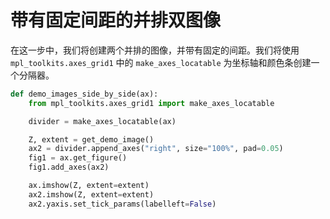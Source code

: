 # 带有固定间距的并排双图像

在这一步中，我们将创建两个并排的图像，并带有固定的间距。我们将使用 `mpl_toolkits.axes_grid1` 中的 `make_axes_locatable` 为坐标轴和颜色条创建一个分隔器。

```python
def demo_images_side_by_side(ax):
    from mpl_toolkits.axes_grid1 import make_axes_locatable

    divider = make_axes_locatable(ax)

    Z, extent = get_demo_image()
    ax2 = divider.append_axes("right", size="100%", pad=0.05)
    fig1 = ax.get_figure()
    fig1.add_axes(ax2)

    ax.imshow(Z, extent=extent)
    ax2.imshow(Z, extent=extent)
    ax2.yaxis.set_tick_params(labelleft=False)
```
